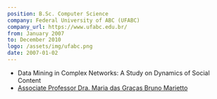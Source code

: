 ```yaml
---
position: B.Sc. Computer Science
company: Federal University of ABC (UFABC)
company_url: https://www.ufabc.edu.br/
from: January 2007
to: December 2010
logo: /assets/img/ufabc.png
date: 2007-01-02
---
```


- Data Mining in Complex Networks: A Study on Dynamics of Social Content
- [Associate Professor Dra. Maria das Graças Bruno Marietto](http://lattes.cnpq.br/4466110931833988)
